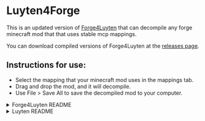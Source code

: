 Luyten4Forge 
======
This is an updated version of [Forge4Luyten](https://github.com/KevinPriv/Luyten4Forge) that can decompile any forge minecraft mod that that uses stable mcp mappings.

You can download compiled versions of Forge4Luyten at the [releases page](https://github.com/xcfrg/Luyten4Forge).

## Instructions for use:
- Select the mapping that your minecraft mod uses in the mappings tab.
- Drag and drop the mod, and it will decompile.
- Use File > Save All to save the decompiled mod to your computer.

<details>
<summary>Forge4Luyten README</summary>
**I am not the developer of Luyten all rights go to the creator!**   

Releases:   
https://github.com/KevinPriv/Luyten4Forge/releases/

-To use Luyten4Forge select a mapping from the mappings tab   
-Drag and Drop a forge mod to decompile
-Home>Save with Forge-workspace to extract the source with a workspace (Must choose a mapping first)
## Screenshots
https://cdn.discordapp.com/attachments/248159333110644736/352536507992637441/1.png
https://cdn.discordapp.com/attachments/248159333110644736/352536523524145152/2.png
*****
</details>

<details>
<summary>Luyten README</summary>
About Luyten
======
**One of the Best**  
Java Decompiler Gui for Procyon  
Apache License, Version 2.0  
https://github.com/deathmarine/Luyten
## Compilation

We use maven to handle our dependencies.

* Install [Maven 3](http://maven.apache.org/download.html)
* Clone this repo and: `mvn clean install`

## Screenshot
![Screen](http://img.ctrlv.in/img/14/09/27/54271ba60e64d.png)

### Downloads
[Releases](https://github.com/deathmarine/Luyten/releases/latest)

### Bugs/Suggestions
[Issues](https://github.com/deathmarine/Luyten/issues)


## Powered by
*****

### Procyon
&copy; 2015 Mike Strobel  
[https://bitbucket.org/mstrobel/procyon/overview](https://bitbucket.org/mstrobel/procyon/overview)  
[Apache License](https://github.com/deathmarine/Luyten/blob/master/distfiles/Procyon.License.txt)


### RSyntaxTextArea
&copy; 2012 Robert Futrell  
[http://fifesoft.com/rsyntaxtextarea/](http://fifesoft.com/rsyntaxtextarea/)  
[All Rights Reserved](https://github.com/deathmarine/Luyten/blob/master/distfiles/RSyntaxTextArea.License.txt)
</details>